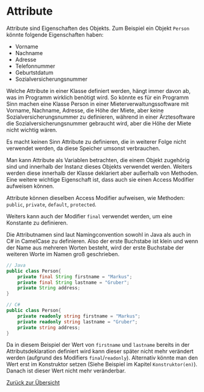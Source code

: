 # Attribute

Attribute sind Eigenschaften des Objekts. Zum Beispiel ein Objekt `Person` könnte folgende Eigenschaften haben:
- Vorname
- Nachname
- Adresse
- Telefonnummer
- Geburtstdatum
- Sozialversicherungsnummer

Welche Attribute in einer Klasse definiert werden, hängt immer davon ab, was im Programm wirklich benötigt wird. So könnte es für ein Programm Sinn machen eine Klasse Person in einer Mieterverwaltungssoftware mit Vorname, Nachname, Adresse, die Höhe der Miete, aber keine Sozialversicherungsnummer zu definieren, während in einer Ärztesoftware die Sozialversicherungsnummer gebraucht wird, aber die Höhe der Miete nicht wichtig wären. 

Es macht keinen Sinn Attribute zu definieren, die in weiterer Folge nicht verwendet werden, da diese Speicher umsonst verbrauchen.

Man kann Attribute als Variablen betrachten, die einem Objekt zugehörig sind und innerhalb der Instanz dieses Objekts verwendet werden. Weiters werden diese innerhalb der Klasse deklariert aber außerhalb von Methoden. Eine weitere wichtige Eigenschaft ist, dass auch sie einen Access Modifier aufweisen können. 

Attribute können dieselben Access Modifier aufweisen, wie Methoden: `public`, `private`, `default`, `protected`.

Weiters kann auch der Modifier `final` verwendet werden, um eine Konstante zu definieren.

Die Attributnamen sind laut Namingconvention sowohl in Java als auch in C# in CamelCase zu definieren. Also der erste Buchstabe ist klein und wenn der Name aus mehreren Worten besteht, wird der erste Buchstabe der weiteren Worte im Namen groß geschrieben. 

```Java
// Java
public class Person{
    private final String firstname = "Markus";
    private final String lastname = "Gruber";
    private String address;
}
```

```csharp
// C# 
public class Person{
    private readonly string firstname = "Markus";
    private readonly string lastname = "Gruber";
    private string address;
}
```

Da in diesem Beispiel der Wert von `firstname` und `lastname` bereits in der Attributsdeklaration definiert wird kann dieser später nicht mehr verändert werden (aufgrund des Modifiers `final`/`readonly`). Alternativ könnte man den Wert erst im Konstruktor setzen (Siehe Beispiel im Kapitel `Konstruktor(en)`). Danach ist dieser Wert nicht mehr veränderbar.

[Zurück zur Übersicht](README.md)